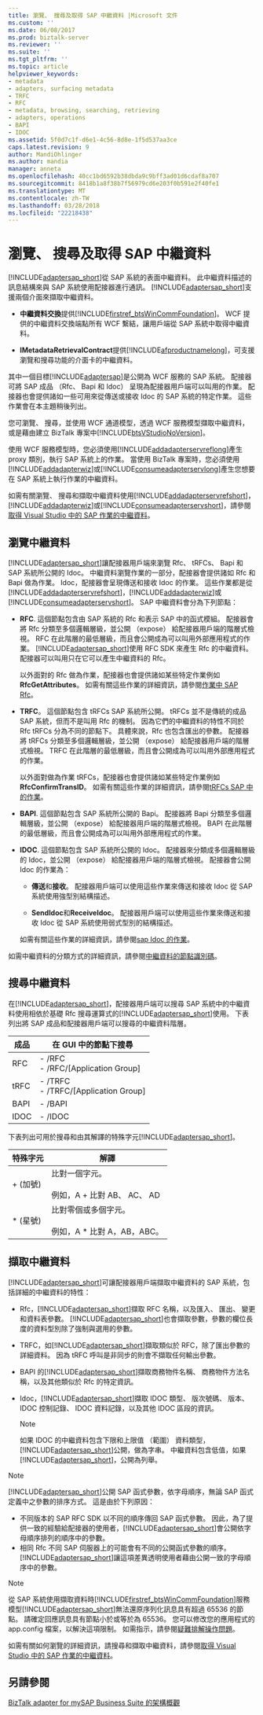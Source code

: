 ```yaml
---
title: 瀏覽、 搜尋及取得 SAP 中繼資料 |Microsoft 文件
ms.custom: ''
ms.date: 06/08/2017
ms.prod: biztalk-server
ms.reviewer: ''
ms.suite: ''
ms.tgt_pltfrm: ''
ms.topic: article
helpviewer_keywords:
- metadata
- adapters, surfacing metadata
- TRFC
- RFC
- metadata, browsing, searching, retrieving
- adapters, operations
- BAPI
- IDOC
ms.assetid: 5f0d7c1f-d6e1-4c56-8d8e-1f5d537aa3ce
caps.latest.revision: 9
author: MandiOhlinger
ms.author: mandia
manager: anneta
ms.openlocfilehash: 40cc1bd6592b38dbda9c9bff3ad01d6cdaf8a707
ms.sourcegitcommit: 8418b1a8f38b7f56979cd6e203f0b591e2f40fe1
ms.translationtype: MT
ms.contentlocale: zh-TW
ms.lasthandoff: 03/28/2018
ms.locfileid: "22218438"
---
```

# <a name="browse-search-and-get-sap-metadata"></a>瀏覽、 搜尋及取得 SAP 中繼資料
[!INCLUDE[adaptersap_short](../../includes/adaptersap-short-md.md)]從 SAP 系統的表面中繼資料。 此中繼資料描述的訊息結構來與 SAP 系統使用配接器進行通訊。 [!INCLUDE[adaptersap_short](../../includes/adaptersap-short-md.md)]支援兩個介面來擷取中繼資料。  
  
-   **中繼資料交換**提供[!INCLUDE[firstref_btsWinCommFoundation](../../includes/firstref-btswincommfoundation-md.md)]。 WCF 提供的中繼資料交換端點所有 WCF 繫結，讓用戶端從 SAP 系統中取得中繼資料。  
  
-   **IMetadataRetrievalContract**提供[!INCLUDE[afproductnamelong](../../includes/afproductnamelong-md.md)]，可支援瀏覽和搜尋功能的介面卡的中繼資料。  
  
 其中一個目標[!INCLUDE[adaptersap](../../includes/adaptersap-md.md)]是公開為 WCF 服務的 SAP 系統。 配接器可將 SAP 成品 （Rfc、 Bapi 和 Idoc） 呈現為配接器用戶端可以叫用的作業。 配接器也會提供諸如一些可用來從傳送或接收 Idoc 的 SAP 系統的特定作業。 這些作業會在本主題稍後列出。  
  
 您可瀏覽、 搜尋，並使用 WCF 通道模型，透過 WCF 服務模型擷取中繼資料，或是藉由建立 BizTalk 專案中[!INCLUDE[btsVStudioNoVersion](../../includes/btsvstudionoversion-md.md)]。  
  
 使用 WCF 服務模型時，您必須使用[!INCLUDE[addadapterservreflong](../../includes/addadapterservreflong-md.md)]產生 proxy 類別，執行 SAP 系統上的作業。 當使用 BizTalk 專案時，您必須使用[!INCLUDE[addadapterwiz](../../includes/addadapterwiz-md.md)]或[!INCLUDE[consumeadapterservlong](../../includes/consumeadapterservlong-md.md)]產生您想要在 SAP 系統上執行作業的中繼資料。  
  
 如需有關瀏覽、 搜尋和擷取中繼資料使用[!INCLUDE[addadapterservrefshort](../../includes/addadapterservrefshort-md.md)]，[!INCLUDE[addadapterwiz](../../includes/addadapterwiz-md.md)]或[!INCLUDE[consumeadapterservshort](../../includes/consumeadapterservshort-md.md)]，請參閱[取得 Visual Studio 中的 SAP 作業的中繼資料](../../adapters-and-accelerators/adapter-sap/get-metadata-for-sap-operations-in-visual-studio.md)。  
  
## <a name="browsing-metadata"></a>瀏覽中繼資料  
 [!INCLUDE[adaptersap_short](../../includes/adaptersap-short-md.md)]讓配接器用戶端來瀏覽 Rfc、 tRFCs、 Bapi 和 SAP 系統所公開的 Idoc。 中繼資料瀏覽作業的一部分，配接器會提供諸如 Rfc 和 Bapi 做為作業。 Idoc，配接器會呈現傳送和接收 Idoc 的作業。 這些作業都是從[!INCLUDE[addadapterservrefshort](../../includes/addadapterservrefshort-md.md)]，[!INCLUDE[addadapterwiz](../../includes/addadapterwiz-md.md)]或[!INCLUDE[consumeadapterservshort](../../includes/consumeadapterservshort-md.md)]。 SAP 中繼資料會分為下列節點：  
  
-   **RFC**. 這個節點包含由 SAP 系統的 Rfc 和表示 SAP 中的函式模組。 配接器會將 Rfc 分類至多個邏輯層級，並公開 （expose） 給配接器用戶端的階層式檢視。 RFC 在此階層的最低層級，而且會公開成為可以叫用外部應用程式的作業。 [!INCLUDE[adaptersap_short](../../includes/adaptersap-short-md.md)]使用 RFC SDK 來產生 Rfc 的中繼資料。 配接器可以叫用只在它可以產生中繼資料的 Rfc。  
  
     以外面對的 Rfc 做為作業，配接器也會提供諸如某些特定作業例如**RfcGetAttributes**。 如需有關這些作業的詳細資訊，請參閱[作業中 SAP Rfc](../../adapters-and-accelerators/adapter-sap/operations-on-rfcs-in-sap.md)。  
  
-   **TRFC**。 這個節點包含 tRFCs SAP 系統所公開。 tRFCs 並不是傳統的成品 SAP 系統，但而不是叫用 Rfc 的機制。 因為它們的中繼資料的特性不同於 Rfc tRFCs 分為不同的節點下。 具體來說，Rfc 也包含匯出的參數。 配接器將 tRFCs 分類至多個邏輯層級，並公開 （expose） 給配接器用戶端的階層式檢視。 TRFC 在此階層的最低層級，而且會公開成為可以叫用外部應用程式的作業。  
  
     以外面對做為作業 tRFCs，配接器也會提供諸如某些特定作業例如**RfcConfirmTransID**。 如需有關這些作業的詳細資訊，請參閱[tRFCs SAP 中的作業](../../adapters-and-accelerators/adapter-sap/operations-on-trfcs-in-sap.md)。  
  
-   **BAPI**. 這個節點包含 SAP 系統所公開的 Bapi。 配接器將 Bapi 分類至多個邏輯層級，並公開 （expose） 給配接器用戶端的階層式檢視。 BAPI 在此階層的最低層級，而且會公開成為可以叫用外部應用程式的作業。  
  
-   **IDOC**. 這個節點包含 SAP 系統所公開的 Idoc。 配接器來分類成多個邏輯層級的 Idoc，並公開 （expose） 給配接器用戶端的階層式檢視。 配接器會公開 Idoc 的作業為：  
  
    -   **傳送**和**接收**。 配接器用戶端可以使用這些作業來傳送和接收 Idoc 從 SAP 系統使用強型別結構描述。  
  
    -   **SendIdoc**和**ReceiveIdoc**。 配接器用戶端可以使用這些作業來傳送和接收 Idoc 從 SAP 系統使用弱式型別的結構描述。  
  
     如需有關這些作業的詳細資訊，請參閱[sap Idoc 的作業](../../adapters-and-accelerators/adapter-sap/operations-on-idocs-in-sap.md)。  
  
 如需中繼資料的分類方式的詳細資訊，請參閱[中繼資料的節點識別碼](../../adapters-and-accelerators/adapter-sap/metadata-node-ids4.md)。  
  
## <a name="searching-metadata"></a>搜尋中繼資料  
 在[!INCLUDE[adaptersap_short](../../includes/adaptersap-short-md.md)]，配接器用戶端可以搜尋 SAP 系統中的中繼資料使用相依於基礎 Rfc 搜尋運算式的[!INCLUDE[adaptersap_short](../../includes/adaptersap-short-md.md)]使用。 下表列出將 SAP 成品和配接器用戶端可以搜尋的中繼資料階層。  
  
|成品|在 GUI 中的節點下搜尋|  
|--------------|------------------------------------|  
|RFC|-   /RFC<br />-   /RFC/[Application Group]|  
|tRFC|-   /TRFC<br />-   /TRFC/[Application Group]|  
|BAPI|-   /BAPI|  
|IDOC|-   /IDOC|  
  
 下表列出可用於搜尋和由其解譯的特殊字元[!INCLUDE[adaptersap_short](../../includes/adaptersap-short-md.md)]。  
  
|特殊字元|解譯|  
|-----------------------|--------------------|  
|+ (加號)|比對一個字元。<br /><br /> 例如，A + 比對 AB、 AC、 AD|  
|* (星號)|比對零個或多個字元。<br /><br /> 例如，A * 比對 A，AB，ABC。|  
  
## <a name="retrieving-metadata"></a>擷取中繼資料  
 [!INCLUDE[adaptersap_short](../../includes/adaptersap-short-md.md)]可讓配接器用戶端擷取中繼資料的 SAP 系統，包括詳細的中繼資料的特性：  
  
-   Rfc，[!INCLUDE[adaptersap_short](../../includes/adaptersap-short-md.md)]擷取 RFC 名稱，以及匯入、 匯出、 變更和資料表參數。 [!INCLUDE[adaptersap_short](../../includes/adaptersap-short-md.md)]也會擷取參數，參數的欄位長度的資料型別除了強制與選用的參數。  
  
-   TRFC，如[!INCLUDE[adaptersap_short](../../includes/adaptersap-short-md.md)]擷取類似於 RFC，除了匯出參數的詳細資料。 因為 tRFC 呼叫是非同步的則會不擷取任何輸出參數。  
  
-   BAPI 的[!INCLUDE[adaptersap_short](../../includes/adaptersap-short-md.md)]擷取商務物件名稱、 商務物件方法名稱，以及其他類似於 Rfc 的特定資訊。  
  
-   Idoc，[!INCLUDE[adaptersap_short](../../includes/adaptersap-short-md.md)]擷取 IDOC 類型、 版次號碼、 版本、 IDOC 控制記錄、 IDOC 資料記錄，以及其他 IDOC 區段的資訊。  
  
    > [!NOTE]
    >  如果 IDOC 的中繼資料包含下限和上限值 （範圍） 資料類型，[!INCLUDE[adaptersap_short](../../includes/adaptersap-short-md.md)]公開，做為字串。 中繼資料包含低值，如果[!INCLUDE[adaptersap_short](../../includes/adaptersap-short-md.md)]，公開為列舉。  
  
> [!NOTE]
>  [!INCLUDE[adaptersap_short](../../includes/adaptersap-short-md.md)]公開 SAP 函式參數，依字母順序，無論 SAP 函式定義中之參數的排序方式。 這是由於下列原因：  
>   
>  -   不同版本的 SAP RFC SDK 以不同的順序傳回 SAP 函式參數。 因此，為了提供一致的經驗給配接器的使用者，[!INCLUDE[adaptersap_short](../../includes/adaptersap-short-md.md)]會公開依字母順序排列的順序中的參數。  
> -   相同 Rfc 不同 SAP 伺服器上的可能會有不同的公開函式參數的順序。 [!INCLUDE[adaptersap_short](../../includes/adaptersap-short-md.md)]讓這項差異透明使用者藉由公開一致的字母順序中的參數。  
  
> [!NOTE]
>  從 SAP 系統使用擷取資料時[!INCLUDE[firstref_btsWinCommFoundation](../../includes/firstref-btswincommfoundation-md.md)]服務模型[!INCLUDE[adaptersap_short](../../includes/adaptersap-short-md.md)]無法還原序列化訊息具有超過 65536 的節點。 請確定回應訊息具有節點小於或等於為 65536。 您可以修改您的應用程式的 app.config 檔案，以解決這項限制。 如需指示，請參閱[疑難排解操作問題](../../adapters-and-accelerators/adapter-oracle-database/troubleshoot-operational-issues-with-the-oracle-database-adapter.md)。  
  
 如需有關如何瀏覽的詳細資訊，請搜尋和擷取中繼資料，請參閱[取得 Visual Studio 中的 SAP 作業的中繼資料](../../adapters-and-accelerators/adapter-sap/get-metadata-for-sap-operations-in-visual-studio.md)。  
  
## <a name="see-also"></a>另請參閱  
 [BizTalk adapter for mySAP Business Suite 的架構概觀](../../adapters-and-accelerators/adapter-sap/architecture-overview-of-the-biztalk-adapter-for-mysap-business-suite.md)